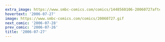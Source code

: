 ```yaml
---
extra_image: https://www.smbc-comics.com/comics/1448560106-20060727after.png
hovertext: '2006-07-27'
image: https://www.smbc-comics.com/comics/20060727.gif
next_comic: '2006-07-28'
prev_comic: '2006-07-26'
title: '2006-07-27'
---
```


